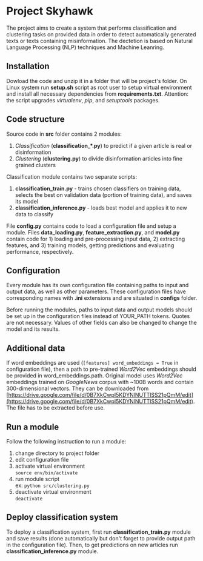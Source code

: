# Project Skyhawk

The project aims to create a system that performs classification and clustering tasks on provided data in order to detect automatically generated texts or texts containing misinformation. The dectetion is based on Natural Language Processing (NLP) techniques and Machine Leanring. 

## Installation

Dowload the code and unzip it in a folder that will be project's folder. On Linux system run **setup.sh** script as root user to setup virtual environment and install all necessary dependencies from **requirements.txt**. Attention: the script upgrades *virtualenv*, *pip*, and *setuptools* packages.


## Code structure

Source code in **src** folder contains 2 modules:
1) *Classification* (**classification_*.py**) to predict if a given article is real or disinformation
2) *Clustering* (**clustering.py**) to divide disinformation articles into fine grained clusters

Classification module contains two separate scripts: 
1) **classification_train.py** - trains chosen classifiers on training data, selects the best on validation data (portion of training data), and saves its model
2) **classification_inference.py** - loads best model and applies it to new data to classify

File **config.py** contains code to load a configuration file and setup a module. Files **data_loading.py**, **feature_extraction.py**, and **model.py** contain code for 1) loading and pre-processing input data, 2) extracting features, and 3) training models, getting predictions and evaluating performance, respectively. 


## Configuration

Every module has its own configuration file containing paths to input and output data, as well as other parameters. These configuration files have corresponding names with **.ini** extensions and are situated in **configs** folder.

Before running the modules, paths to input data and output models should be set up in the configuration files instead of YOUR_PATH tokens. Quotes are not necessary. Values of other fields can also be changed to change the model and its results.


## Additional data

If word embeddings are used (`[features] word_embeddings = True` in configuration file), then a path to pre-trained *Word2Vec* embeddings should be provided in word_embeddings.path. Original model uses *Word2Vec* embeddings trained on *GoogleNews* corpus with ~100B words and contain 300-dimensional vectors. They can be downloaded from [https://drive.google.com/file/d/0B7XkCwpI5KDYNlNUTTlSS21pQmM/edit](https://drive.google.com/file/d/0B7XkCwpI5KDYNlNUTTlSS21pQmM/edit). The file has to be extracted before use. 


## Run a module

Follow the following instruction to run a module:
1) change directory to project folder 
2) edit configuration file
3) activate virtual environment<br />
 `source env/bin/activate`
4) run module script<br />
ex: `python src/clustering.py`
 5) deactivate virtual environment<br />
 `deactivate`


## Deploy classification system

To deploy a classification system, first run **classification_train.py** module and save results (done automatically but don't forget to provide output path in the configuration file). Then, to get predictions on new articles run **classification_inference.py** module.

